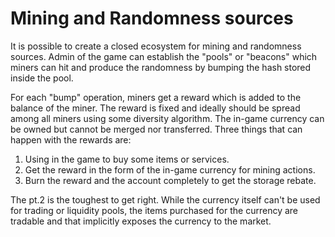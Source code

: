 # Mining and Randomness sources

It is possible to create a closed ecosystem for mining and randomness sources.
Admin of the game can establish the "pools" or "beacons" which miners can hit
and produce the randomness by bumping the hash stored inside the pool.

For each "bump" operation, miners get a reward which is added to the balance of
the miner. The reward is fixed and ideally should be spread among all miners
using some diversity algorithm. The in-game currency can be owned but cannot be
merged nor transferred. Three things that can happen with the rewards are:

1. Using in the game to buy some items or services.
2. Get the reward in the form of the in-game currency for mining actions.
3. Burn the reward and the account completely to get the storage rebate.

The pt.2 is the toughest to get right. While the currency itself can't be used
for trading or liquidity pools, the items purchased for the currency are
tradable and that implicitly exposes the currency to the market.

